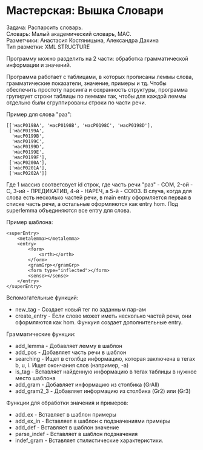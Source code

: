 # Мастерская: Вышка Словари

Задача: Распарсить словарь. <br>
Словарь: Малый академический словарь, МАС. <br>
Разметчики: Анастасия Костяницына, Александра Дахина <br>
Тип разметки: XML STRUCTURE

Программу можно разделить на 2 части: обработка грамматической информации и значений. 

Программа работает с таблицами, в которых прописаны леммы слова, грамматические показатели, значение, примеры и тд. Чтобы обеспечить простоту парсинга и сохранность структуры, программа групирует строки таблицы по леммам так, чтобы для каждой леммы отдельно были сгруппированы строки по части речи. 

Пример для слова "раз":
```
[['масР0198A', 'масР0198B', 'масР0198C', 'масР0198D'],
 ['масР0199A',
  'масР0199B',
  'масР0199C',
  'масР0199D',
  'масР0199E',
  'масР0199F'],
 ['масР0200A'],
 ['масР0201A'],
 ['масР0202A']]
```
Где 1 массив соответсвует id строк, где часть речи "раз" - COM, 2-ой - С, 3-ий - ПРЕДИКАТИВ, 4-й - НАРЕЧ, а 5-й - СОЮЗ.
В случа, когда для слова есть несколько частей речи, в main entry оформляется первая в списке часть речи, а остальные оформляются как entry hom. Под superlemma объединяются все entry для слова. 

Пример шаблона: 
```
<superEntry>
    <metalemma></metalemma>
    <entry>
        <form>
            <orth></orth>
        </form>
        <gramGrp></gramGrp>
        <form type="inflected"></form>
        <sense></sense>
    </entry>
</superEntry>
```

Вспомогательные функций: 
* new_tag - Создает новый тег по заданным пар-ам
* create_entry - Если слово может иметь несколько частей речи, они оформляются как hom. Функуия создает дополнительные entry.

Грамматические функции: 
* add_lemma - Добавляет лемму в шаблон
* add_pos - Добавляет часть речи в шаблон
* searching - Ищет в столбце информацию, которая заключена в тегах b, u, i. Ищет окончания слов (например, -а)
* is_tag - Вставляет найденную информацию в тегах таблицы в нужное место шаблона
* add_gram - Добавляет информацию из столбика (GrAll)
* add_gram2_3 - Добавляет информацию из столбика (Gr2) или (Gr3)

Функции для обработки значения и примеров: 
* add_ex - Вставляет в шаблон примеры
* add_ex_in - Вставляет в шаблон с подзначениями примеры
* add_def - Вставляет в шаблон значение
* parse_indef - Вставляет в шаблон подзначения
* indef_gram - Вставляет стилистические характеристики.
